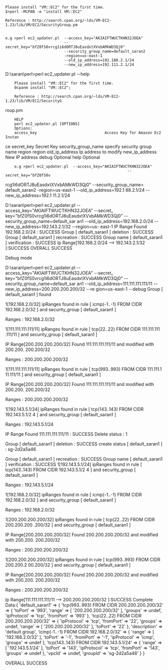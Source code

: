 	Please install "VM::EC2" for the first time.
	$>perl -MCPAN -e "install VM::EC2"

	Reference : http://search.cpan.org/~lds/VM-EC2-1.23/lib/VM/EC2/SecurityGroup.pm

	
	e.g >perl ec2_updater.pl  --access_key="AKIAIFTWUCTKHN32JOEA" 
							  --secret_key="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" 
							  --security_group_name=default_saran2
							  -region=us-east-1
							  --old_ip_address=192.188.2.1/24
							  --new_ip_address=192.111.2.1/24 


D:\saran\perl>perl ec2_updater.pl --help

        Please install "VM::EC2" for the first time.
        0cpanm install "VM::EC2";

        Reference : http://search.cpan.org/~lds/VM-EC2-1.23/lib/VM/EC2/SecurityG
roup.pm

        HELP
        perl ec2_updater.pl [OPTIONS]
        Options:
        access_key                              Access Key for Amazon Ec2 Instan
ce
        secret_key                              Secret Key
        security_group_name             specify security group name
        region                                  region
        old_ip_address                  Ip address to modify
        new_ip_address                  New IP address
        debug                                   Optional
        help                                    Optional

        e.g >perl ec2_updater.pl  --access_key="AKIAIFTWUCTKHN32JOEA"
                                                          --secret_key="bfZ0fS0v
rcg1i6dORTJ8uEasdxtXVxbAMkWD3Qj0"
                                                          --security_group_name=
default_saran2
                                                          -region=us-east-1
                                                          --old_ip_address=192.1
88.2.1/24
                                                          --new_ip_address=192.1
11.2.1/24



D:\saran\perl>perl ec2_updater.pl  --access_key="AKIAIFTWUCTKHN32JOEA" --secret_
key="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" --security_group_name=default_sar
an1 --old_ip_address=192.168.2.0/24 --new_ip_address=192.143.2.1/32 --region=us-
east-1
IP Range Found 192.168.2.0/24 : SUCCESS
Group [ default_saran1 ] deletion : SUCCESS
Group [ default_saran1 ] recreation : SUCCESS
Group name [ default_saran1 ] verification : SUCCESS
Ip Range[192.168.2.0/24 --> 192.143.2.1/32 ]:SUCCESS
OVERALL SUCCESS


Debug mode

D:\saran\perl>perl ec2_updater.pl  --access_key="AKIAIFTWUCTKHN32JOEA" --secret_
key="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" --security_group_name=default_sar
an1 --old_ip_address=111.111.111.111/11 --new_ip_address=200.200.200.200/32 --re
gion=us-east-1 --debug
Group [ default_saran1 ] found

1[192.168.2.0/32] ipRanges found in rule [ icmp(-1..-1) FROM CIDR 192.168.2.0/32
 ] and security_group [ default_saran1 ]

Ranges : 192.168.2.0/32

1[111.111.111.111/11] ipRanges found in rule [ tcp(22..22) FROM CIDR 111.111.111
.111/11 ] and security_group [ default_saran1 ]

IP Range[200.200.200.200/32] Found 111.111.111.111/11 and modified with 200.200.
200.200/32

Ranges : 200.200.200.200/32

1[111.111.111.111/11] ipRanges found in rule [ tcp(993..993) FROM CIDR 111.111.1
11.111/11 ] and security_group [ default_saran1 ]

IP Range[200.200.200.200/32] Found 111.111.111.111/11 and modified with 200.200.
200.200/32

Ranges : 200.200.200.200/32

1[192.143.5.1/24] ipRanges found in rule [ tcp(143..143) FROM CIDR 192.143.5.1/2
4 ] and security_group [ default_saran1 ]

Ranges : 192.143.5.1/24

IP Range Found 111.111.111.111/11 : SUCCESS
Delete status : 1

Group [ default_saran1 ] deletion : SUCCESS
create status [ default_saran1 ] : sg-2d2a5a46

Group [ default_saran1 ] recreation : SUCCESS
Group name [ default_saran1 ] verification : SUCCESS
1[192.143.5.1/24] ipRanges found in rule [ tcp(143..143) FROM CIDR 192.143.5.1/2
4 ] and security_group [ default_saran1 ]

Ranges : 192.143.5.1/24

1[192.168.2.0/32] ipRanges found in rule [ icmp(-1..-1) FROM CIDR 192.168.2.0/32
 ] and security_group [ default_saran1 ]

Ranges : 192.168.2.0/32

1[200.200.200.200/32] ipRanges found in rule [ tcp(22..22) FROM CIDR 200.200.200
.200/32 ] and security_group [ default_saran1 ]

IP Range[200.200.200.200/32] Found 200.200.200.200/32 and modified with 200.200.
200.200/32

Ranges : 200.200.200.200/32

1[200.200.200.200/32] ipRanges found in rule [ tcp(993..993) FROM CIDR 200.200.2
00.200/32 ] and security_group [ default_saran1 ]

IP Range[200.200.200.200/32] Found 200.200.200.200/32 and modified with 200.200.
200.200/32

Ranges : 200.200.200.200/32

Ip Range[111.111.111.111/11 --> 200.200.200.200/32 ]:SUCCESS
Complete Data:{
  'default_saran1' => {
    'tcp(993..993) FROM CIDR 200.200.200.200/32' => {
      'toPort' => '993',
      'range' => [
        '200.200.200.200/32'
      ],
      'groups' => undef,
      'ipProtocol' => 'tcp',
      'fromPort' => '993'
    },
    'tcp(22..22) FROM CIDR 200.200.200.200/32' => {
      'ipProtocol' => 'tcp',
      'fromPort' => '22',
      'groups' => undef,
      'range' => [
        '200.200.200.200/32'
      ],
      'toPort' => '22'
    },
    'description' => 'default group',
    'icmp(-1..-1) FROM CIDR 192.168.2.0/32' => {
      'range' => [
        '192.168.2.0/32'
      ],
      'toPort' => '-1',
      'fromPort' => '-1',
      'ipProtocol' => 'icmp',
      'groups' => undef
    },
    'tcp(143..143) FROM CIDR 192.143.5.1/24' => {
      'range' => [
        '192.143.5.1/24'
      ],
      'toPort' => '143',
      'ipProtocol' => 'tcp',
      'fromPort' => '143',
      'groups' => undef
    },
    'vpcId' => undef,
    'groupId' => 'sg-2d2a5a46'
  }
}

OVERALL SUCCESS
